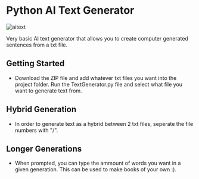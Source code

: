 


# Python AI Text Generator

![aitext](https://user-images.githubusercontent.com/104178704/194967192-2cd32f26-1b9d-4cbc-bc91-c483e4e844b7.png)

Very basic AI text generator that allows you to create computer generated sentences from a txt file.


## Getting Started

- Download the ZIP file and add whatever txt files you want into the project folder. Run the TextGenerator.py file and select what file you want to generate text from.



## Hybrid Generation

- In order to generate text as a hybrid between 2 txt files, seperate the file numbers with "/".


## Longer Generations

- When prompted, you can type the ammount of words you want in  a given generation. This can be used to make books of your own :).

